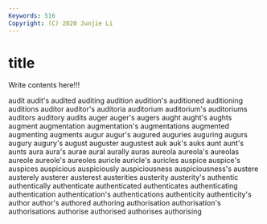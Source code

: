 ```yaml
---
Keywords: 516
Copyright: (C) 2020 Junjie Li
---
```


# title

Write contents here!!!

audit 
audit's 
audited
auditing 
audition 
audition's 
auditioned 
auditioning 
auditions 
auditor 
auditor's 
auditoria 
auditorium
auditorium's 
auditoriums 
auditors 
auditory 
audits 
auger 
auger's 
augers 
aught 
aught's
aughts 
augment 
augmentation 
augmentation's 
augmentations 
augmented 
augmenting 
augments 
augur 
augur's
augured 
auguries 
auguring 
augurs 
augury 
augury's 
august 
auguster 
augustest 
auk
auk's 
auks 
aunt 
aunt's 
aunts 
aura 
aura's 
aurae 
aural 
aurally
auras 
aureola 
aureola's 
aureolas 
aureole 
aureole's 
aureoles 
auricle 
auricle's 
auricles
auspice 
auspice's 
auspices 
auspicious 
auspiciously 
auspiciousness 
auspiciousness's 
austere 
austerely 
austerer
austerest 
austerities 
austerity 
austerity's 
authentic 
authentically 
authenticate 
authenticated 
authenticates 
authenticating
authentication 
authentication's 
authentications 
authenticity 
authenticity's 
author 
author's 
authored 
authoring 
authorisation
authorisation's 
authorisations 
authorise 
authorised 
authorises 
authorising 
